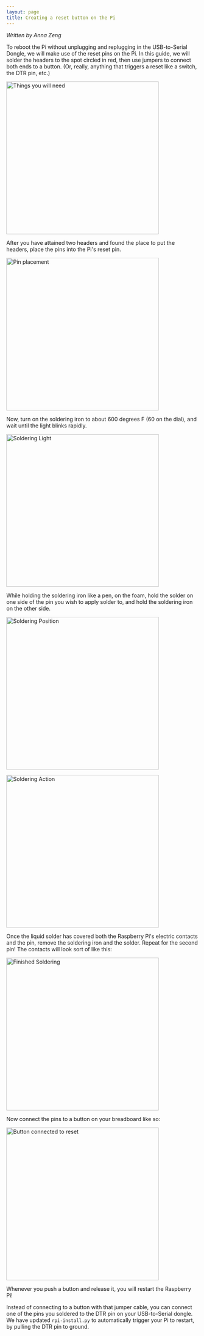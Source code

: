 ```yaml
---
layout: page
title: Creating a reset button on the Pi
---
```


*Written by Anna Zeng*

To reboot the Pi without unplugging and replugging in the USB-to-Serial Dongle, we will make use of the reset pins on the Pi.
In this guide, we will solder the headers to the spot circled in red, then use jumpers to connect both ends to a button.
(Or, really, anything that triggers a reset like a switch, the DTR pin, etc.)

[<img title="Things you will need" src="../images/reset.pin.ingredients.jpg" width="400">](../images/reset.pin.ingredients.jpg)

After you have attained two headers and found the place to put the headers, place the pins into the Pi's reset pin.

[<img title="Pin placement" src="../images/reset.pin.placement.jpg" width="400">](../images/reset.pin.placement.jpg)

Now, turn on the soldering iron to about 600 degrees F (60 on the dial), and wait until the light blinks rapidly.

[<img title="Soldering Light" src="../images/reset.pin.solder.light.jpg" width="400">](../images/reset.pin.solder.light.jpg)

While holding the soldering iron like a pen, on the foam, hold the solder on one side of the pin you wish to apply solder to, and hold the soldering iron on the other side.

[<img title="Soldering Position" src="../images/reset.pin.soldering.jpg" width="400">](../images/reset.pin.soldering.jpg)

[<img title="Soldering Action" src="../images/reset.pin.action.jpg" width="400">](../images/reset.pin.action.jpg)

Once the liquid solder has covered both the Raspberry Pi's electric contacts and the pin, remove the soldering iron and the solder. Repeat for the second pin! The contacts will look sort of like this:

[<img title="Finished Soldering" src="../images/reset.pin.done.jpg" width="400">](../images/reset.pin.done.jpg)

Now connect the pins to a button on your breadboard like so:

[<img title="Button connected to reset" src="../images/reset.pin.button.jpg" width="400">](../images/reset.pin.button.jpg)

Whenever you push a button and release it, you will restart the Raspberry Pi!

Instead of connecting to a button with that jumper cable, you can connect one of the pins you soldered to the DTR pin on your USB-to-Serial dongle. We have updated `rpi-install.py` to automatically trigger your Pi to restart, by pulling the DTR pin to ground.